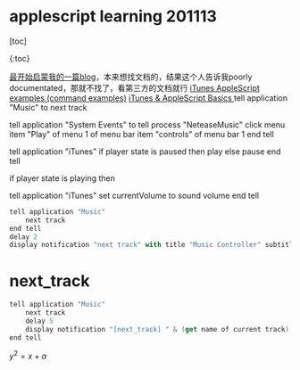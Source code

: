 # applescript learning 201113

[toc]

{:toc}



[最开始启蒙我的一篇blog](https://256stuff.com/gray/docs/misc/itunes_applescript_commands/)，本来想找文档的，结果这个人告诉我poorly documentated，那就不找了，看第三方的文档就行
[iTunes AppleScript examples (command examples)](http://alvinalexander.com/apple/itunes-applescript-examples-scripts-mac-reference/)
[iTunes & AppleScript Basics ](https://dougscripts.com/itunes/itinfo/info01.php)
tell application "Music" to next track

tell application "System Events" to tell process "NeteaseMusic"
  click menu item "Play" of menu 1 of menu bar item "controls" of menu bar 1
end tell

tell application "iTunes"
	if player state is paused then play
	else pause
end tell

if player state is playing then

tell application "iTunes"
  set currentVolume to sound volume
end tell



```as
tell application "Music"
	next track
end tell
delay 2
display notification "next track" with title "Music Controller" subtitle "Processing is complete."
```

# next_track
```as
tell application "Music"
	next track
	delay 5
	display notification "[next_track] " & (get name of current track) with title "Music Controller"
end tell
```



$y^2=x+\alpha$